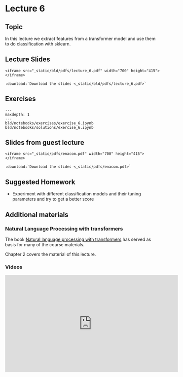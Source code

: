 # Lecture 6

## Topic

In this lecture we extract features from a transformer model and use them to do
classification with sklearn.

## Lecture Slides

```{raw} html
<iframe src="_static/bld/pdfs/lecture_6.pdf" width="700" height="415"></iframe>
```

```{eval-rst}
:download:`Download the slides <_static/bld/pdfs/lecture_6.pdf>`
```

## Exercises


```{toctree}
---
maxdepth: 1
---
bld/notebooks/exercises/exercise_6.ipynb
bld/notebooks/solutions/exercise_6.ipynb
```

## Slides from guest lecture

```{raw} html
<iframe src="_static/pdfs/enacom.pdf" width="700" height="415"></iframe>
```

```{eval-rst}
:download:`Download the slides <_static/pdfs/enacom.pdf>`
```

## Suggested Homework

- Experiment with different classification models and their tuning parameters and try to get a better score

## Additional materials

### Natural Language Processing with transformers

The book [Natural language processing with transformers](https://www.oreilly.com/library/view/natural-language-processing/9781098136789/) has served as basis for many of the course materials.

Chapter 2 covers the material of this lecture.

### Videos


<iframe width="560" height="315" src="https://www.youtube.com/embed/AhChOFRegn4" title="YouTube video player" frameborder="0" allow="accelerometer; autoplay; clipboard-write; encrypted-media; gyroscope; picture-in-picture; web-share" allowfullscreen></iframe>
